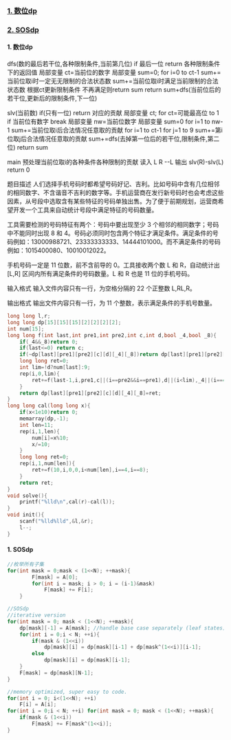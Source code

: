 ﻿### [1. 数位dp](#1)
### [2. SOSdp](#1)

<span id="1"><h4>1. 数位dp</h4></span>
dfs(数的最后若干位,各种限制条件,当前第几位)
	if 最后一位
    	return 各种限制条件下的返回值
    局部变量 ct=当前位的数字
    局部变量 sum=0;
    for i=0 to ct-1
    	sum+=当前位取i时一定无无限制的合法状态数
        sum+=当前位取i时满足当前限制的合法状态数
    根据ct更新限制条件 不再满足则return sum
    return sum+dfs(当前位后的若干位,更新后的限制条件,下一位)

slv(当前数)
	if(只有一位) return 对应的贡献
    局部变量 ct;
    for ct=可能最高位 to 1
    	if 当前位有数字 break
    局部变量 nw=当前位数字
    局部变量 sum=0
    for i=1 to nw-1
    	sum+=当前位取i后合法情况任意取的贡献
    for i=1 to ct-1
    	for j=1 to 9
        	sum+=第i位取j后合法情况任意取的贡献
    sum+=dfs(去掉第一位后的若干位,限制条件,第二位)
    return sum

main
	预处理当前位取i的各种条件各种限制的贡献
    读入 L R
    --L
    输出 slv(R)-slv(L)
    return 0
    
    
   
   

题目描述
人们选择手机号码时都希望号码好记、吉利。比如号码中含有几位相邻的相同数字、不含谐音不吉利的数字等。手机运营商在发行新号码时也会考虑这些因素，从号段中选取含有某些特征的号码单独出售。为了便于前期规划，运营商希望开发一个工具来自动统计号段中满足特征的号码数量。

工具需要检测的号码特征有两个：号码中要出现至少 3 个相邻的相同数字；号码中不能同时出现 8 和 4。号码必须同时包含两个特征才满足条件。满足条件的号码例如：13000988721、23333333333、14444101000。而不满足条件的号码例如：1015400080、10010012022。

手机号码一定是 11 位数，前不含前导的 0。工具接收两个数 L 和 R，自动统计出 [L,R] 区间内所有满足条件的号码数量。L 和 R 也是 11 位的手机号码。

输入格式
输入文件内容只有一行，为空格分隔的 22 个正整数 L,RL,R。

输出格式
输出文件内容只有一行，为 11 个整数，表示满足条件的手机号数量。
```cpp
long long l,r;
long long dp[15][15][15][2][2][2][2];
int num[15];
long long f(int last,int pre1,int pre2,int c,int d,bool _4,bool _8){
    if(_4&&_8)return 0;
    if(last<=0) return c;
    if(~dp[last][pre1][pre2][c][d][_4][_8])return dp[last][pre1][pre2][c][d][_4][_8];
    long long ret=0;
    int lim=!d?num[last]:9;
    rep(i,0,lim){
        ret+=f(last-1,i,pre1,c||(i==pre2&&i==pre1),d||(i<lim),_4||(i==4),_8||(i==8));
    }
    return dp[last][pre1][pre2][c][d][_4][_8]=ret;
}
long long cal(long long x){
    if(x<1e10)return 0;
    memarray(dp,-1);
    int len=11;
    rep(i,1,len){
        num[i]=x%10;
        x/=10;
    }
    long long ret=0;
    rep(i,1,num[len]){
        ret+=f(10,i,0,0,i<num[len],i==4,i==8);
    }
    return ret;
}
void solve(){
    printf("%lld\n",cal(r)-cal(l));
}
void init(){
    scanf("%lld%lld",&l,&r);
    l--;
}
```



<span id="2"><h4>1. SOSdp</h4></span>
```cpp
//枚举所有子集
for(int mask = 0;mask < (1<<N); ++mask){
		F[mask] = A[0];
		for(int i = mask; i > 0; i = (i-1)&mask)
			F[mask] += F[i];
	} 

//SOSdp
//iterative version
for(int mask = 0; mask < (1<<N); ++mask){
	dp[mask][-1] = A[mask];	//handle base case separately (leaf states)
	for(int i = 0;i < N; ++i){
		if(mask & (1<<i))
			dp[mask][i] = dp[mask][i-1] + dp[mask^(1<<i)][i-1];
		else
			dp[mask][i] = dp[mask][i-1];
	}
	F[mask] = dp[mask][N-1];
}

//memory optimized, super easy to code.
for(int i = 0; i<(1<<N); ++i)
	F[i] = A[i];
for(int i = 0;i < N; ++i) for(int mask = 0; mask < (1<<N); ++mask){
	if(mask & (1<<i))
		F[mask] += F[mask^(1<<i)];
}

```
